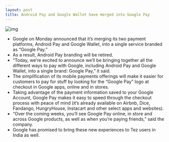 ```yaml
---
layout: post
title: Android Pay and Google Wallet have merged into Google Pay
---
```

![img](http://media.idownloadblog.com/wp-content/uploads/2018/01/Google-Pay-logo.png)
* Google on Monday announced that it’s merging its two payment platforms, Android Pay and Google Wallet, into a single service branded as “Google Pay.”
* As a result, Android Pay branding will be retired.
* “Today, we’re excited to announce we’ll be bringing together all the different ways to pay with Google, including Android Pay and Google Wallet, into a single brand: Google Pay,” it said.
* The simplification of its mobile payments offerings will make it easier for customers to pay for stuff by looking for the “Google Pay” logo at checkout in Google apps, online and in stores.
* Taking advantage of the payment information saved to your Google Account, Google Pay makes it easy to speed through the checkout process with peace of mind (it’s already available on Airbnb, Dice, Fandango, HungryHouse, Instacart and other select apps and websites).
* “Over the coming weeks, you’ll see Google Pay online, in store and across Google products, as well as when you’re paying friends,” said the company.
* Google has promised to bring these new experiences to Tez users in India as well.

